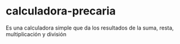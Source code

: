 # calculadora-precaria
Es una calculadora simple que da los resultados de la suma, resta, multiplicación y división
